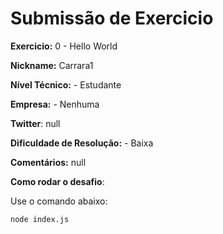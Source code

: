# Submissão de Exercicio

**Exercicio:** 0 - Hello World

**Nickname:** Carrara1

**Nível Técnico:** - Estudante

**Empresa:** - Nenhuma

**Twitter**: null

**Dificuldade de Resolução:** - Baixa

**Comentários:** null

**Como rodar o desafio**:

Use o comando abaixo:

```bash
node index.js
```
